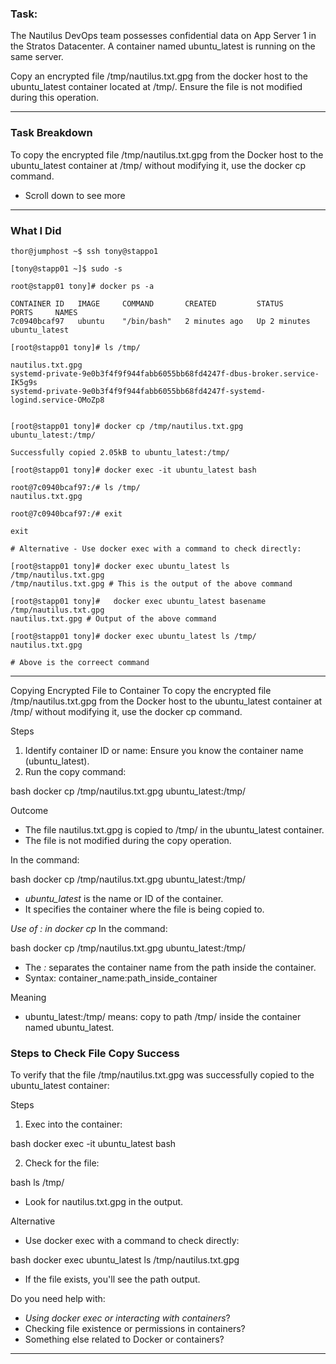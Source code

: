 ### Task:
The Nautilus DevOps team possesses confidential data on App Server 1 in the Stratos Datacenter. A container named ubuntu_latest is running on the same server.

Copy an encrypted file /tmp/nautilus.txt.gpg from the docker host to the ubuntu_latest container located at /tmp/. Ensure the file is not modified during this operation.

---------------------------------------
### Task Breakdown
To copy the encrypted file /tmp/nautilus.txt.gpg from the Docker host to the ubuntu_latest container at /tmp/ without modifying it, use the docker cp command.

- Scroll down to see more

-----------------------------------------------


### What I Did
```
thor@jumphost ~$ ssh tony@stappo1

[tony@stapp01 ~]$ sudo -s

root@stapp01 tony]# docker ps -a

CONTAINER ID   IMAGE     COMMAND       CREATED         STATUS         PORTS     NAMES
7c0940bcaf97   ubuntu    "/bin/bash"   2 minutes ago   Up 2 minutes             ubuntu_latest

[root@stapp01 tony]# ls /tmp/

nautilus.txt.gpg
systemd-private-9e0b3f4f9f944fabb6055bb68fd4247f-dbus-broker.service-IK5g9s
systemd-private-9e0b3f4f9f944fabb6055bb68fd4247f-systemd-logind.service-OMoZp8


[root@stapp01 tony]# docker cp /tmp/nautilus.txt.gpg ubuntu_latest:/tmp/

Successfully copied 2.05kB to ubuntu_latest:/tmp/

[root@stapp01 tony]# docker exec -it ubuntu_latest bash

root@7c0940bcaf97:/# ls /tmp/
nautilus.txt.gpg

root@7c0940bcaf97:/# exit

exit

# Alternative - Use docker exec with a command to check directly:                                       

[root@stapp01 tony]# docker exec ubuntu_latest ls /tmp/nautilus.txt.gpg
/tmp/nautilus.txt.gpg # This is the output of the above command

[root@stapp01 tony]#   docker exec ubuntu_latest basename /tmp/nautilus.txt.gpg
nautilus.txt.gpg # Output of the above command

[root@stapp01 tony]# docker exec ubuntu_latest ls /tmp/
nautilus.txt.gpg

# Above is the correect command

```

-------------------------------------
Copying Encrypted File to Container
To copy the encrypted file /tmp/nautilus.txt.gpg from the Docker host to the ubuntu_latest container at /tmp/ without modifying it, use the docker cp command.

Steps
1. Identify container ID or name: Ensure you know the container name (ubuntu_latest).
2. Run the copy command:

bash
docker cp /tmp/nautilus.txt.gpg ubuntu_latest:/tmp/


Outcome
- The file nautilus.txt.gpg is copied to /tmp/ in the ubuntu_latest container.
- The file is not modified during the copy operation.

In the command:

bash
docker cp /tmp/nautilus.txt.gpg ubuntu_latest:/tmp/

- *ubuntu_latest* is the name or ID of the container.
- It specifies the container where the file is being copied to.


*Use of : in docker cp*
In the command:

bash
docker cp /tmp/nautilus.txt.gpg ubuntu_latest:/tmp/

- The *:* separates the container name from the path inside the container.
- Syntax: container_name:path_inside_container

Meaning
- ubuntu_latest:/tmp/ means: copy to path /tmp/ inside the container named ubuntu_latest.


### Steps to Check File Copy Success
To verify that the file /tmp/nautilus.txt.gpg was successfully copied to the ubuntu_latest container:

Steps
1. Exec into the container:

bash
docker exec -it ubuntu_latest bash

2. Check for the file:

bash
ls /tmp/

- Look for nautilus.txt.gpg in the output.

Alternative
- Use docker exec with a command to check directly:

bash
docker exec ubuntu_latest ls /tmp/nautilus.txt.gpg

- If the file exists, you'll see the path output.

Do you need help with:
- *Using docker exec or interacting with containers*?
- Checking file existence or permissions in containers?
- Something else related to Docker or containers?

---------------------------------------
